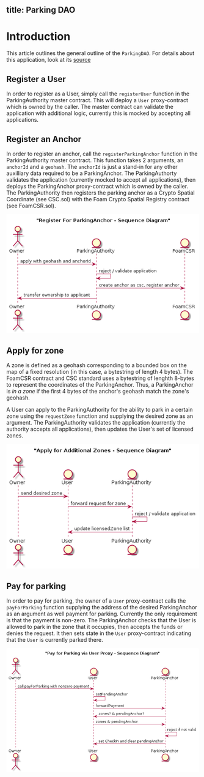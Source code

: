 title: Parking DAO
---

# Introduction

This article outlines the general outline of the `ParkingDAO`. For details about this application, look at its [source](https://github.com/f-o-a-m/chanterelle/)

## Register a User

In order to register as a User, simply call the `registerUser` function in the ParkingAuthority master contract. This will deploy a `User` proxy-contract which is owned by the caller. The master contract can validate the application with additional logic, currently this is mocked by accepting all applications.

## Register an Anchor

In order to register an anchor, call the `registerParkingAnchor` function in the ParkingAuthority master contract. This function takes 2 arguments, an `anchorId` and a `geohash`. The `anchorId` is just a stand-in for any other auxilliary data required to be a ParkingAnchor. The ParkingAuthorty validates the application (currently mocked to accept all applications), then deploys the ParkingAnchor proxy-contract which is owned by the caller. The ParkingAuthority then registers the parking anchor as a Crypto Spatial Coordinate (see CSC.sol) with the Foam Crypto Spatial Registry contract (see FoamCSR.sol). 

![applyForAnchor](../images/applyForAnchor.png)

## Apply for zone

A zone is defined as a geohash corresponding to a bounded box on the map of a fixed resolution (in this case, a bytestring of length 4 bytes). The FoamCSR contract and CSC standard uses a bytestring of lenghth 8-bytes to represent the coordinates of the ParkingAnchor. Thus, a ParkingAnchor is *in a zone* if the first 4 bytes of the anchor's geohash match the zone's geohash.

A User can apply to the ParkingAuthority for the ability to park in a certain zone using the `requestZone` function and supplying the desired zone as an argument. The ParkingAuthority validates the application (currently the authority accepts all applications), then updates the User's set of licensed zones.

![applyForZone](../images/applyForZone.png)

## Pay for parking

In order to pay for parking, the owner of a `User` proxy-contract calls the `payForParking` function supplying the address of the desired ParkingAnchor as an argument as well payment for parking. Currently the only requirement is that the payment is non-zero. The ParkingAnchor checks that the User is allowed to park in the zone that it occupies, then accepts the funds or denies the request. It then sets state in the `User` proxy-contract indicating that the `User` is currently parked there.

![payForParking](../images/payForParking.png)

